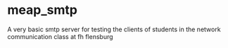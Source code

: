 meap_smtp
=========
A very basic smtp server for testing the clients of students in the network communication class at fh flensburg
